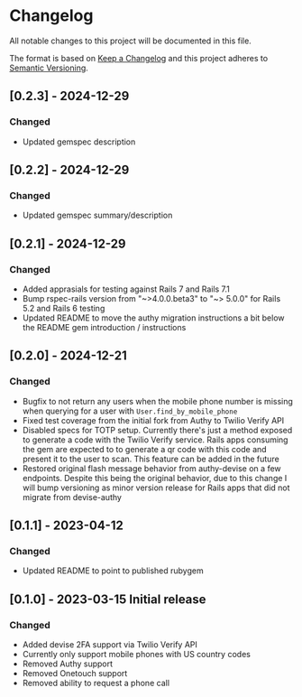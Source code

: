 # Changelog

All notable changes to this project will be documented in this file.

The format is based on [Keep a Changelog](http://keepachangelog.com/en/1.0.0/)
and this project adheres to [Semantic Versioning](http://semver.org/spec/v2.0.0.html).

## [0.2.3] - 2024-12-29

### Changed

- Updated gemspec description 

## [0.2.2] - 2024-12-29

### Changed

- Updated gemspec summary/description 

## [0.2.1] - 2024-12-29

### Changed

- Added apprasials for testing against Rails 7 and Rails 7.1
- Bump rspec-rails version from "~>4.0.0.beta3" to "~> 5.0.0" for Rails 5.2 and Rails 6 testing
- Updated README to move the authy migration instructions a bit below the README gem introduction / instructions

## [0.2.0] - 2024-12-21

### Changed

- Bugfix to not return any users when the mobile phone number is missing when querying for a user with `User.find_by_mobile_phone`
- Fixed test coverage from the initial fork from Authy to Twilio Verify API
- Disabled specs for TOTP setup. Currently there's just a method exposed to generate a code with the Twilio Verify service. Rails apps consuming the gem are expected to to generate a qr code with this code and present it to the user to scan. This feature can be added in the future
- Restored original flash message behavior from authy-devise on a few endpoints. Despite this being the original behavior, due to this change I will bump versioning as minor version release for Rails apps that did not migrate from devise-authy

## [0.1.1] - 2023-04-12

### Changed

- Updated README to point to published rubygem

## [0.1.0] - 2023-03-15 Initial release

### Changed

- Added devise 2FA support via Twilio Verify API
- Currently only support mobile phones with US country codes
- Removed Authy support
- Removed Onetouch support
- Removed ability to request a phone call
